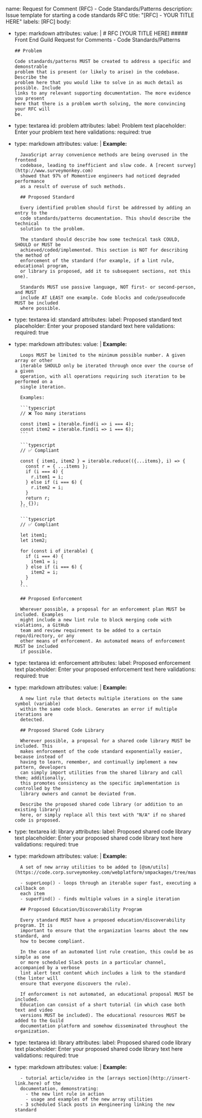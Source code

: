 name: Request for Comment (RFC) - Code Standards/Patterns
description: Issue template for starting a code standards RFC
title: "[RFC] - YOUR TITLE HERE"
labels: [RFC]
body:
  - type: markdown
    attributes:
      value: |
        # RFC [YOUR TITLE HERE]
        ##### Front End Guild Request for Comments - Code Standards/Patterns

        ## Problem

        Code standards/patterns MUST be created to address a specific and demonstrable
        problem that is present (or likely to arise) in the codebase. Describe the
        problem here that you would like to solve in as much detail as possible. Include
        links to any relevant supporting documentation. The more evidence you present
        here that there is a problem worth solving, the more convincing your RFC will
        be.

  - type: textarea
    id: problem
    attributes:
      label: Problem text
      placeholder: Enter your problem text here
    validations:
      required: true

  - type: markdown
      attributes:
        value: |
          **Example:**

          JavaScript array convenience methods are being overused in the frontend
          codebase, leading to inefficient and slow code. A [recent survey](http://www.surveymonkey.com)
          showed that 97% of Momentive engineers had noticed degraded performance
          as a result of overuse of such methods.

          ## Proposed Standard

          Every identified problem should first be addressed by adding an entry to the
          code standards/patterns documentation. This should describe the technical
          solution to the problem.

          The standard should describe how some technical task COULD, SHOULD or MUST be
          achieved/coded/implemented. This section is NOT for describing the method of
          enforcement of the standard (for example, if a lint rule, educational program,
          or library is proposed, add it to subsequent sections, not this one).

          Standards MUST use passive language, NOT first- or second-person, and MUST
          include AT LEAST one example. Code blocks and code/pseudocode MUST be included
          where possible.

  - type: textarea
      id: standard
      attributes:
        label: Proposed standard text
        placeholder: Enter your proposed standard text here
      validations:
        required: true

  - type: markdown
      attributes:
        value: |
          **Example:**

          Loops MUST be limited to the minimum possible number. A given array or other
          iterable SHOULD only be iterated through once over the course of a given
          operation, with all operations requiring such iteration to be performed on a
          single iteration.

          Examples:

          ```typescript
          // ❌ Too many iterations

          const item1 = iterable.find(i => i === 4);
          const item2 = iterable.find(i => i === 6);
          ```

          ```typescript
          // ✅ Compliant

          const { item1, item2 } = iterable.reduce(({...items}, i) => {
            const r = { ...items };
            if (i === 4) {
              r.item1 = i;
            } else if (i === 6) {
              r.item2 = i;
            }
            return r;
          }, {});
          ```

          ```typescript
          // ✅ Compliant

          let item1;
          let item2;

          for (const i of iterable) {
            if (i === 4) {
              item1 = i;
            } else if (i === 6) {
              item2 = i;
            }
          }
          ```

          ## Proposed Enforcement

          Wherever possible, a proposal for an enforcement plan MUST be included. Examples
          might include a new lint rule to block merging code with violations, a GitHub
          team and review requirement to be added to a certain repo/directory, or any
          other means of enforcement. An automated means of enforcement MUST be included
          if possible.

  - type: textarea
      id: enforcement
      attributes:
        label: Proposed enforcement text
        placeholder: Enter your proposed enforcement text here
      validations:
        required: true

  - type: markdown
      attributes:
        value: |
          **Example:**

          A new lint rule that detects multiple iterations on the same symbol (variable)
          within the same code block. Generates an error if multiple iterations are
          detected.

          ## Proposed Shared Code Library

          Wherever possible, a proposal for a shared code library MUST be included. This
          makes enforcement of the code standard exponentially easier, because instead of
          having to learn, remember, and continually implement a new pattern, developers
          can simply import utilities from the shared library and call them; additionally,
          this promotes consistency as the specific implementation is controlled by the
          library owners and cannot be deviated from.

          Describe the proposed shared code library (or addition to an existing library)
          here, or simply replace all this text with "N/A" if no shared code is proposed.

  - type: textarea
      id: library
      attributes:
        label: Proposed shared code library text
        placeholder: Enter your proposed shared code library text here
      validations:
        required: true

  - type: markdown
      attributes:
        value: |
          **Example:**

          A set of new array utilities to be added to [@sm/utils](https://code.corp.surveymonkey.com/webplatform/smpackages/tree/master/packages/utils):

          - superLoop() - loops through an iterable super fast, executing a callback on
          each item
          - superFind() - finds multiple values in a single iteration

          ## Proposed Education/Discoverability Program

          Every standard MUST have a proposed education/discoverability program. It is
          important to ensure that the organization learns about the new standard, and
          how to become compliant.

          In the case of an automated lint rule creation, this could be as simple as one
          or more scheduled Slack posts in a particular channel, accompanied by a verbose
          lint alert text content which includes a link to the standard (the linter will
          ensure that everyone discovers the rule).

          If enforcement is not automated, an educational proposal MUST be included.
          Education can consist of a short tutorial (in which case both text and video
          versions MUST be included). The educational resources MUST be added to the Guild
          documentation platform and somehow disseminated throughout the organization.

  - type: textarea
      id: library
      attributes:
        label: Proposed shared code library text
        placeholder: Enter your proposed shared code library text here
      validations:
        required: true

  - type: markdown
      attributes:
        value: |
          **Example:**

          - tutorial article/video in the [arrays section](http://insert-link.here) of the
          documentation, demonstrating:
            - the new lint rule in action
            - usage and examples of the new array utilities
          - 3 scheduled Slack posts in #engineering linking the new standard
